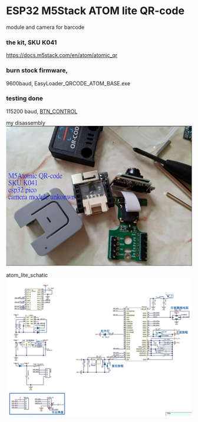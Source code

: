 # ESP32 M5Stack ATOM lite QR-code
module and camera for barcode

### the kit, SKU K041
https://docs.m5stack.com/en/atom/atomic_qr  

### burn stock firmware, 
9600baud, EasyLoader_QRCODE_ATOM_BASE.exe  

### testing done
115200 baud, [BTN_CONTROL](BTN_CONTROL)

my disassembly  
![disassembly.jpg](disassembly.jpg)  

atom_lite_schatic  
![atom_lite_sch_01.jpg](atom_lite_sch_01.jpg)  
